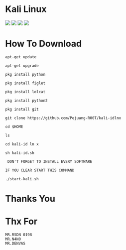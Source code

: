 # Kali Linux
[![](https://tools.kelelawarcyberteam.com/menu/others/uploads/61e40b41706d5.png)](https://github.com/Pejuang-R00T)
[![](https://img.shields.io/static/v1?logo=swift&label=Made&message=Indonesia&color=red)](https://github.com/Pejuang-R00T)
[![](https://img.shields.io/static/v1?logo=dash&label=Author&message=Mr.T1T4N&color=white)](https://github.com/Pejuang-R00T)
[![](https://img.shields.io/static/v1?logo=docker&label=Source&message=Bash&color=cyan)](https://github.com/Pejuang-R00T)

# How To Download
```
apt-get update

apt-get upgrade

pkg install python

pkg install figlet

pkg install lolcat

pkg install python2

pkg install git

git clone https://github.com/Pejuang-R00T/kali-idlnx

cd $HOME

ls

cd kali-id ln x

sh kali-id.sh
```
```
 DON'T FORGET TO INSTALL EVERY SOFTWARE

IF YOU CLEAR START THIS COMMAND
```
```
./start-kali.sh
```

# Thanks You

# Thx For
```
MR.RSDN 0198
MR.N4N0
MR.DENVAS
```
